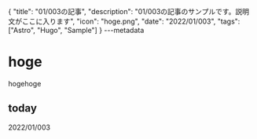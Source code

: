 {
  "title": "01/003の記事",
  "description": "01/003の記事のサンプルです。説明文がここに入ります",
  "icon": "hoge.png",
  "date": "2022/01/003",
  "tags": ["Astro", "Hugo", "Sample"]
}
---metadata

# hoge
hogehoge

## today
2022/01/003